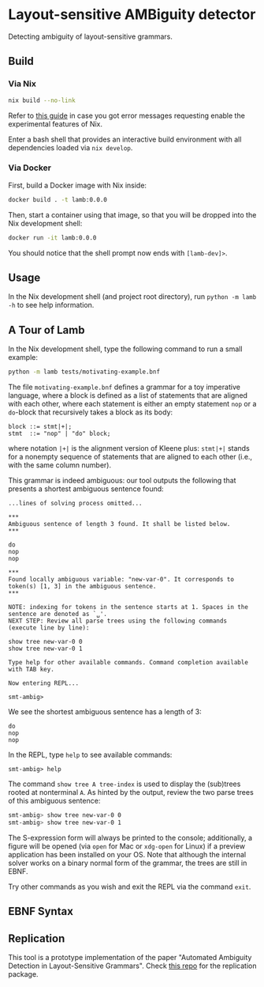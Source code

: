 # Layout-sensitive AMBiguity detector

Detecting ambiguity of layout-sensitive grammars.

## Build

### Via Nix

```bash
nix build --no-link
```

Refer to [this guide](https://nixos.wiki/wiki/Flakes#Enable_flakes) in case you got error messages requesting enable the experimental features of Nix.

Enter a bash shell that provides an interactive build environment with all dependencies loaded via `nix develop`.

### Via Docker

First, build a Docker image with Nix inside:

```bash
docker build . -t lamb:0.0.0
```

Then, start a container using that image, so that you will be dropped into the Nix development shell:

```bash
docker run -it lamb:0.0.0
```

You should notice that the shell prompt now ends with `[lamb-dev]>`.

## Usage

In the Nix development shell (and project root directory), run `python -m lamb -h` to see help information.

## A Tour of Lamb

In the Nix development shell, type the following command to run a small example:

```bash
python -m lamb tests/motivating-example.bnf
```

The file `motivating-example.bnf` defines a grammar for a toy imperative language, where a block is defined as a list of statements that are aligned with each other, where each statement is either an empty statement `nop` or a `do`-block that recursively takes a block as its body:

```
block ::= stmt|+|;
stmt  ::= "nop" | "do" block;
```

where notation `|+|` is the alignment version of Kleene plus: `stmt|+|` stands for a nonempty sequence of statements that are aligned to each other (i.e., with the same column number).

This grammar is indeed ambiguous: our tool outputs the following that presents a shortest ambiguous sentence found:

```
...lines of solving process omitted...

***
Ambiguous sentence of length 3 found. It shall be listed below.
***

do
nop
nop

***
Found locally ambiguous variable: "new-var-0". It corresponds to token(s) [1, 3] in the ambiguous sentence.
***

NOTE: indexing for tokens in the sentence starts at 1. Spaces in the sentence are denoted as `␣'.
NEXT STEP: Review all parse trees using the following commands (execute line by line):

show tree new-var-0 0
show tree new-var-0 1

Type help for other available commands. Command completion available with TAB key.

Now entering REPL...

smt-ambig>
```

We see the shortest ambiguous sentence has a length of 3:

```
do
nop
nop
```

In the REPL, type `help` to see available commands:

```
smt-ambig> help
```

The command `show tree A tree-index` is used to display the (sub)trees rooted at nonterminal `A`. As hinted by the output, review the two parse trees of this ambiguous sentence:

```bash
smt-ambig> show tree new-var-0 0
smt-ambig> show tree new-var-0 1
```

The S-expression form will always be printed to the console; additionally, a figure will be opened (via `open` for Mac or `xdg-open` for Linux) if a preview application has been installed on your OS. Note that although the internal solver works on a binary normal form of the grammar, the trees are still in EBNF.

Try other commands as you wish and exit the REPL via the command `exit`.

## EBNF Syntax

## Replication

This tool is a prototype implementation of the paper "Automated Ambiguity Detection in Layout-Sensitive Grammars". Check [this repo](https://github.com/lay-it-out/OOPSLA23-Artifact) for the replication package.